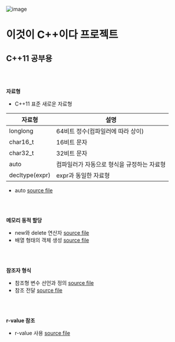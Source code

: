 ![image](https://user-images.githubusercontent.com/20338405/106761954-b0029500-6678-11eb-93e0-067424eee8bb.jpg)

# 이것이 C++이다 프로젝트
## C++11 공부용 

<br/><br/>

**자료형**

+ C++11 표준 새로운 자료형

자료형 | 설명
------------ | -------------
longlong | 64비트 정수(컴파일러에 따라 상이)
char16_t | 16비트 문자
char32_t | 32비트 문자
auto | 컴파일러가 자동으로 형식을 규정하는 자료형
decltype(expr) | expr과 동일한 자료형

+ auto [source file](https://github.com/Hanbyori/Project/blob/main/Sample/Auto.cpp)

<br/><br/>

**메모리 동적 할당**

+ new와 delete 연산자 [source file](https://github.com/Hanbyori/Project/blob/main/Sample/NewDelete.cpp)
+ 배열 형태의 객체 생성 [source file](https://github.com/Hanbyori/Project/blob/main/Sample/NewDeleteArray.cpp)

<br/><br/>

**참조자 형식**
+ 참조형 변수 선언과 정의 [source file](https://github.com/Hanbyori/Project/blob/main/Sample/ReferenceType.cpp)
+ 참조 전달 [source file](https://github.com/Hanbyori/Project/blob/main/Sample/ReferenceSwap.cpp)

<br/><br/>

**r-value 참조**
+ r-value 사용 [source file](https://github.com/Hanbyori/Project/blob/main/Sample/Rvalue.cpp)
